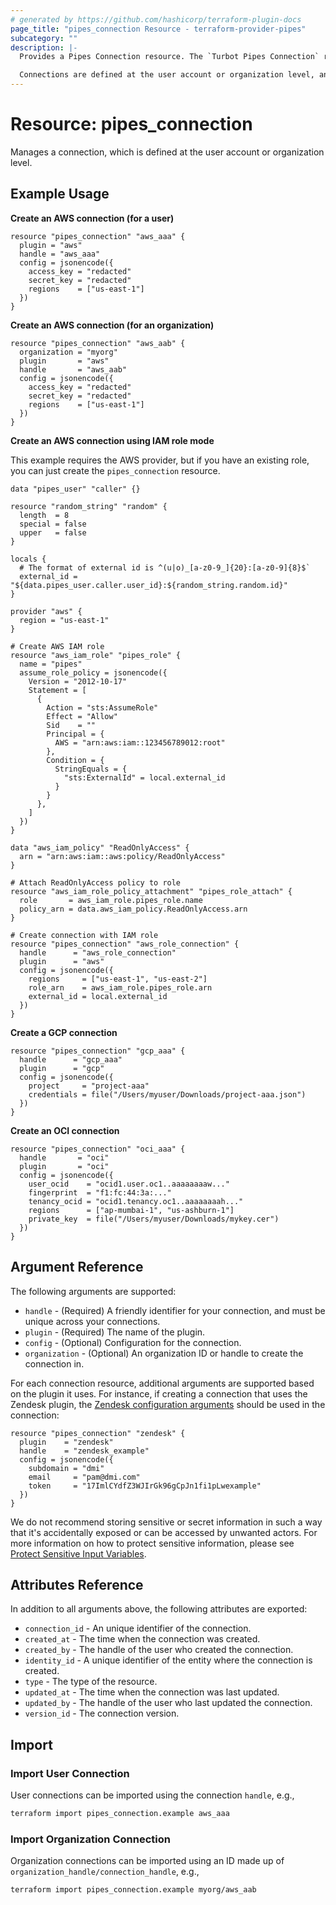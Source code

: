 ```yaml
---
# generated by https://github.com/hashicorp/terraform-plugin-docs
page_title: "pipes_connection Resource - terraform-provider-pipes"
subcategory: ""
description: |-
  Provides a Pipes Connection resource. The `Turbot Pipes Connection` represents a set of tables for a single data source. Each connection is represented as a distinct Postgres schema. In order to query data, you'll need at least one connection.

  Connections are defined at the user account or organization level, and they can be shared by multiple workspaces within the account or organization.
---
```


# Resource: pipes_connection

Manages a connection, which is defined at the user account or organization level.

## Example Usage

**Create an AWS connection (for a user)**

```hcl
resource "pipes_connection" "aws_aaa" {
  plugin = "aws"
  handle = "aws_aaa"
  config = jsonencode({
    access_key = "redacted"
    secret_key = "redacted"
    regions    = ["us-east-1"]
  })
}
```

**Create an AWS connection (for an organization)**

```hcl
resource "pipes_connection" "aws_aab" {
  organization = "myorg"
  plugin       = "aws"
  handle       = "aws_aab"
  config = jsonencode({
    access_key = "redacted"
    secret_key = "redacted"
    regions    = ["us-east-1"]
  })
}
```

**Create an AWS connection using IAM role mode**

This example requires the AWS provider, but if you have an existing role, you
can just create the `pipes_connection` resource.

```hcl
data "pipes_user" "caller" {}

resource "random_string" "random" {
  length  = 8
  special = false
  upper   = false
}

locals {
  # The format of external id is ^(u|o)_[a-z0-9_]{20}:[a-z0-9]{8}$`
  external_id = "${data.pipes_user.caller.user_id}:${random_string.random.id}"
}

provider "aws" {
  region = "us-east-1"
}

# Create AWS IAM role
resource "aws_iam_role" "pipes_role" {
  name = "pipes"
  assume_role_policy = jsonencode({
    Version = "2012-10-17"
    Statement = [
      {
        Action = "sts:AssumeRole"
        Effect = "Allow"
        Sid    = ""
        Principal = {
          AWS = "arn:aws:iam::123456789012:root"
        },
        Condition = {
          StringEquals = {
            "sts:ExternalId" = local.external_id
          }
        }
      },
    ]
  })
}

data "aws_iam_policy" "ReadOnlyAccess" {
  arn = "arn:aws:iam::aws:policy/ReadOnlyAccess"
}

# Attach ReadOnlyAccess policy to role
resource "aws_iam_role_policy_attachment" "pipes_role_attach" {
  role       = aws_iam_role.pipes_role.name
  policy_arn = data.aws_iam_policy.ReadOnlyAccess.arn
}

# Create connection with IAM role
resource "pipes_connection" "aws_role_connection" {
  handle      = "aws_role_connection"
  plugin      = "aws"
  config = jsonencode({
    regions     = ["us-east-1", "us-east-2"]
    role_arn    = aws_iam_role.pipes_role.arn
    external_id = local.external_id
  })
}
```

**Create a GCP connection**

```hcl
resource "pipes_connection" "gcp_aaa" {
  handle      = "gcp_aaa"
  plugin      = "gcp"
  config = jsonencode({
    project     = "project-aaa"
    credentials = file("/Users/myuser/Downloads/project-aaa.json")
  })
}
```

**Create an OCI connection**

```hcl
resource "pipes_connection" "oci_aaa" {
  handle       = "oci"
  plugin       = "oci"
  config = jsonencode({
    user_ocid    = "ocid1.user.oc1..aaaaaaaaw..."
    fingerprint  = "f1:fc:44:3a:..."
    tenancy_ocid = "ocid1.tenancy.oc1..aaaaaaaah..."
    regions      = ["ap-mumbai-1", "us-ashburn-1"]
    private_key  = file("/Users/myuser/Downloads/mykey.cer")
  })
}
```

## Argument Reference

The following arguments are supported:

- `handle` - (Required) A friendly identifier for your connection, and must be unique across your connections.
- `plugin` - (Required) The name of the plugin.
- `config` - (Optional) Configuration for the connection.
- `organization` - (Optional) An organization ID or handle to create the connection in.

For each connection resource, additional arguments are supported based on the plugin it uses. For instance, if creating a connection that uses the Zendesk plugin, the [Zendesk configuration arguments](https://hub.steampipe.io/plugins/turbot/zendesk#configuration) should be used in the connection:

```hcl
resource "pipes_connection" "zendesk" {
  plugin    = "zendesk"
  handle    = "zendesk_example"
  config = jsonencode({
    subdomain = "dmi"
    email     = "pam@dmi.com"
    token     = "17ImlCYdfZ3WJIrGk96gCpJn1fi1pLwexample"
  })
}
```

We do not recommend storing sensitive or secret information in such a way that it's accidentally exposed or can be accessed by unwanted actors. For more information on how to protect sensitive information, please see [Protect Sensitive Input Variables](https://learn.hashicorp.com/tutorials/terraform/sensitive-variables).

## Attributes Reference

In addition to all arguments above, the following attributes are exported:

- `connection_id` - An unique identifier of the connection.
- `created_at` - The time when the connection was created.
- `created_by` - The handle of the user who created the connection.
- `identity_id` - A unique identifier of the entity where the connection is created.
- `type` - The type of the resource.
- `updated_at` - The time when the connection was last updated.
- `updated_by` - The handle of the user who last updated the connection.
- `version_id` - The connection version.

## Import

### Import User Connection

User connections can be imported using the connection `handle`, e.g.,

```sh
terraform import pipes_connection.example aws_aaa
```

### Import Organization Connection

Organization connections can be imported using an ID made up of `organization_handle/connection_handle`, e.g.,

```sh
terraform import pipes_connection.example myorg/aws_aab
```
